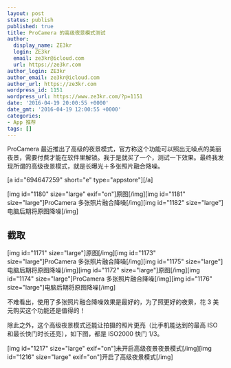 ```yaml
---
layout: post
status: publish
published: true
title: ProCamera 的高级夜景模式测试
author:
  display_name: ZE3kr
  login: ZE3kr
  email: ze3kr@icloud.com
  url: https://ze3kr.com
author_login: ZE3kr
author_email: ze3kr@icloud.com
author_url: https://ze3kr.com
wordpress_id: 1151
wordpress_url: https://www.ze3kr.com/?p=1151
date: '2016-04-19 20:00:55 +0000'
date_gmt: '2016-04-19 12:00:55 +0000'
categories:
- App 推荐
tags: []
---
```

<p>ProCamera 最近推出了高级的夜景模式，官方称这个功能可以照出无噪点的美丽夜景，需要付费才能在软件里解锁。我于是就买了一个，测试一下效果。最终我发现所谓的高级夜景模式，就是长曝光＋多张照片融合降噪。</p>
<p>[a id="694647259" short="e" type="appstore"][/a]</p>
<p><!--more--></p>
<p>[img id="1180" size="large" exif="on"]原图[/img][img id="1181" size="large"]ProCamera 多张照片融合降噪[/img][img id="1182" size="large"]电脑后期将原图降噪[/img]</p>
<h2>截取</h2>
<p>[img id="1171" size="large"]原图[/img][img id="1173" size="large"]ProCamera 多张照片融合降噪[/img][img id="1175" size="large"]电脑后期将原图降噪[/img][img id="1172" size="large"]原图[/img][img id="1174" size="large"]ProCamera 多张照片融合降噪[/img][img id="1176" size="large"]电脑后期将原图降噪[/img]</p>
<p>不难看出，使用了多张照片融合降噪效果是最好的，为了照更好的夜景，花 3 美元购买这个功能还是值得的！</p>
<p>除此之外，这个高级夜景模式还能让拍摄的照片更亮（比手机能达到的最高 ISO 和最长快门时长还亮），如下图，都是 ISO2000 快门 1/3。</p>
<p>[img id="1217" size="large" exif="on"]未开启高级夜景夜景模式[/img][img id="1216" size="large" exif="on"]开启了高级夜景模式[/img]</p>
